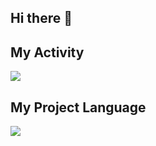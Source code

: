 ## Hi there 👋

## My Activity
<img src='https://github-readme-stats.vercel.app/api?username=HamedSae&show_icons=true&theme=onedark'>

## My Project Language
<img src='https://github-readme-stats.vercel.app/api/top-langs/?username=HamedSae&hide_progress=true' >


